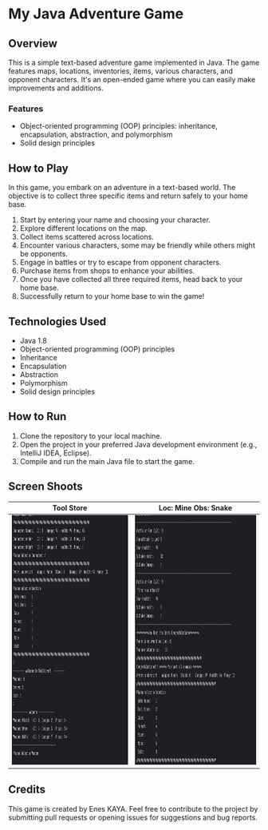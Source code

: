 # My Java Adventure Game

## Overview
This is a simple text-based adventure game implemented in Java. The game features maps, locations, inventories, items, various characters, and opponent characters. It's an open-ended game where you can easily make improvements and additions. 

### Features
- Object-oriented programming (OOP) principles: inheritance, encapsulation, abstraction, and polymorphism
- Solid design principles

## How to Play
In this game, you embark on an adventure in a text-based world. The objective is to collect three specific items and return safely to your home base. 

1. Start by entering your name and choosing your character.
2. Explore different locations on the map.
3. Collect items scattered across locations.
4. Encounter various characters, some may be friendly while others might be opponents.
5. Engage in battles or try to escape from opponent characters.
6. Purchase items from shops to enhance your abilities.
7. Once you have collected all three required items, head back to your home base.
8. Successfully return to your home base to win the game!

## Technologies Used
- Java 1.8
- Object-oriented programming (OOP) principles
- Inheritance
- Encapsulation
- Abstraction
- Polymorphism
- Solid design principles

## How to Run
1. Clone the repository to your local machine.
2. Open the project in your preferred Java development environment (e.g., IntelliJ IDEA, Eclipse).
3. Compile and run the main Java file to start the game.

## Screen Shoots

|     Tool Store     | Loc: Mine  Obs: Snake |     
| ------------------ | --------------------- |  
| <img src="https://github.com/wvazabi/Adventure-Game/blob/main/Adventure%20Game%20Images/toolstore.png" weight="500" height="500"> | <img src="https://github.com/wvazabi/Adventure-Game/blob/main/Adventure%20Game%20Images/snake.png" weight="500" height="500"> | 

## Credits
This game is created by Enes KAYA. Feel free to contribute to the project by submitting pull requests or opening issues for suggestions and bug reports.

